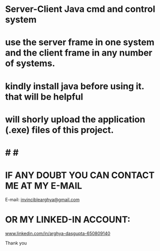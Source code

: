 # Server-Client Java cmd and control system
# use the server frame in one system and the client frame in any number of systems. 
# kindly install java before using it. that will be helpful
# will shorly upload the application (.exe) files of this project.
# # # # 


# IF ANY DOUBT YOU CAN CONTACT ME AT MY E-MAIL
E-mail: invinciblearghya@gmail.com
# OR MY LINKED-IN ACCOUNT:
www.linkedin.com/in/arghya-dasgupta-650809140

Thank you
